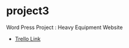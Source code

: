 # project3
Word Press Project : Heavy Equipment Website

* [Trello Link](https://trello.com/b/0ZsSFrb3/heavy-equipment-site)
